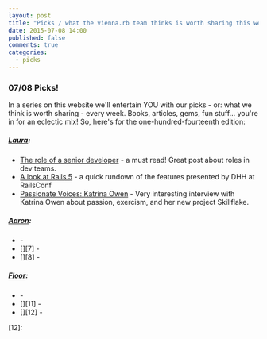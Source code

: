 ```yaml
---
layout: post
title: "Picks / what the vienna.rb team thinks is worth sharing this week"
date: 2015-07-08 14:00
published: false
comments: true
categories:
  - picks
---
```


### 07/08 Picks!

In a series on this website we'll entertain YOU with our picks - or: what we think is worth sharing - every week.
Books, articles, gems, fun stuff... you're in for an eclectic mix! So, here's for the one-hundred-fourteenth edition:

##### [Laura][1]:
- [The role of a senior developer][2] - a must read! Great post about roles in dev teams.
- [A look at Rails 5][3] - a quick rundown of the features presented by DHH at RailsConf
- [Passionate Voices: Katrina Owen][4] - Very interesting interview with Katrina Owen about passion, exercism, and her new project Skillflake.

##### [Aaron][5]:
- [][6] - 
- [][7] - 
- [][8] - 


##### [Floor][9]:
- [][10] - 
- [][11] - 
- [][12] - 


[1]: http://www.twitter.com/alicetragedy
[2]: http://mattbriggs.net/blog/2015/06/01/the-role-of-a-senior-developer/
[3]: https://blog.engineyard.com/2015/a-look-at-rails-5
[4]: http://passionatevoices.org/2015/06/27/episode-3-katrina-owen/
[5]: http://www.twitter.com/mraaroncruz
[6]: 
[7]: 
[9]: http://www.twitter.com/floordrees
[10]: 
[11]: 
[12]: 
